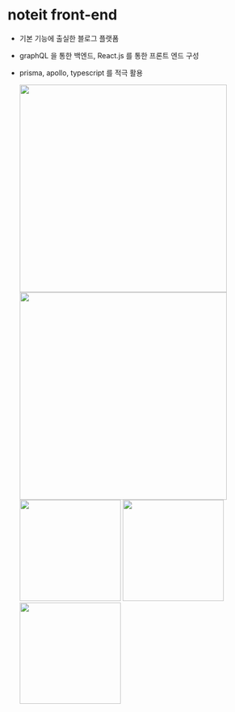 # noteit front-end

- 기본 기능에 출실한 블로그 플랫폼
- graphQL 을 통한 백엔드, React.js 를 통한 프론트 엔드 구성
- prisma, apollo, typescript 를 적극 활용

    <div>
    <img width="410" src="https://user-images.githubusercontent.com/43926614/68525948-14219680-031a-11ea-884e-a4f80f2e22de.png">
    <img width="410" src="https://user-images.githubusercontent.com/43926614/68526159-49c77f00-031c-11ea-9bbf-30fdc69facad.png">
    <img width="200" src="https://user-images.githubusercontent.com/43926614/68525962-3a473680-031a-11ea-8c3c-30336f48491e.png">
    <img width="200" src="https://user-images.githubusercontent.com/43926614/68525952-23a0df80-031a-11ea-83c1-3f3452b5f033.png">
    <img width="200" src="https://user-images.githubusercontent.com/43926614/68525966-43380800-031a-11ea-8286-4dcc60a0290d.png">
    </div>
